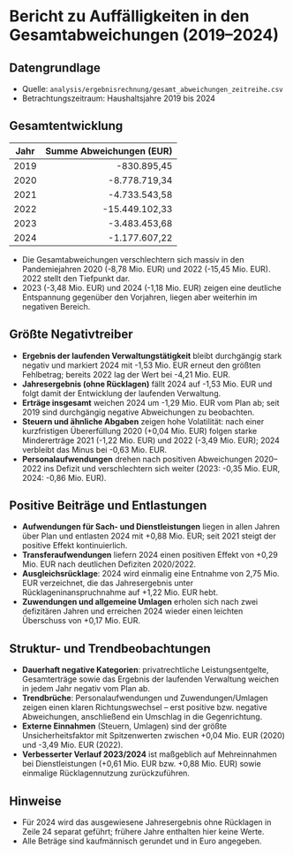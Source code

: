 # Bericht zu Auffälligkeiten in den Gesamtabweichungen (2019–2024)

## Datengrundlage
- Quelle: `analysis/ergebnisrechnung/gesamt_abweichungen_zeitreihe.csv`
- Betrachtungszeitraum: Haushaltsjahre 2019 bis 2024

## Gesamtentwicklung
| Jahr | Summe Abweichungen (EUR) |
|------|--------------------------:|
| 2019 | -830.895,45 |
| 2020 | -8.778.719,34 |
| 2021 | -4.733.543,58 |
| 2022 | -15.449.102,33 |
| 2023 | -3.483.453,68 |
| 2024 | -1.177.607,22 |

- Die Gesamtabweichungen verschlechtern sich massiv in den Pandemiejahren 2020 (-8,78 Mio. EUR) und 2022 (-15,45 Mio. EUR). 2022 stellt den Tiefpunkt dar.
- 2023 (-3,48 Mio. EUR) und 2024 (-1,18 Mio. EUR) zeigen eine deutliche Entspannung gegenüber den Vorjahren, liegen aber weiterhin im negativen Bereich.

## Größte Negativtreiber
- **Ergebnis der laufenden Verwaltungstätigkeit** bleibt durchgängig stark negativ und markiert 2024 mit -1,53 Mio. EUR erneut den größten Fehlbetrag; bereits 2022 lag der Wert bei -4,21 Mio. EUR.
- **Jahresergebnis (ohne Rücklagen)** fällt 2024 auf -1,53 Mio. EUR und folgt damit der Entwicklung der laufenden Verwaltung.
- **Erträge insgesamt** weichen 2024 um -1,29 Mio. EUR vom Plan ab; seit 2019 sind durchgängig negative Abweichungen zu beobachten.
- **Steuern und ähnliche Abgaben** zeigen hohe Volatilität: nach einer kurzfristigen Übererfüllung 2020 (+0,04 Mio. EUR) folgen starke Mindererträge 2021 (-1,22 Mio. EUR) und 2022 (-3,49 Mio. EUR); 2024 verbleibt das Minus bei -0,63 Mio. EUR.
- **Personalaufwendungen** drehen nach positiven Abweichungen 2020–2022 ins Defizit und verschlechtern sich weiter (2023: -0,35 Mio. EUR, 2024: -0,86 Mio. EUR).

## Positive Beiträge und Entlastungen
- **Aufwendungen für Sach- und Dienstleistungen** liegen in allen Jahren über Plan und entlasten 2024 mit +0,88 Mio. EUR; seit 2021 steigt der positive Effekt kontinuierlich.
- **Transferaufwendungen** liefern 2024 einen positiven Effekt von +0,29 Mio. EUR nach deutlichen Defiziten 2020/2022.
- **Ausgleichsrücklage**: 2024 wird einmalig eine Entnahme von 2,75 Mio. EUR verzeichnet, die das Jahresergebnis unter Rücklageninanspruchnahme auf +1,22 Mio. EUR hebt.
- **Zuwendungen und allgemeine Umlagen** erholen sich nach zwei defizitären Jahren und erreichen 2024 wieder einen leichten Überschuss von +0,17 Mio. EUR.

## Struktur- und Trendbeobachtungen
- **Dauerhaft negative Kategorien**: privatrechtliche Leistungsentgelte, Gesamterträge sowie das Ergebnis der laufenden Verwaltung weichen in jedem Jahr negativ vom Plan ab.
- **Trendbrüche**: Personalaufwendungen und Zuwendungen/Umlagen zeigen einen klaren Richtungswechsel – erst positive bzw. negative Abweichungen, anschließend ein Umschlag in die Gegenrichtung.
- **Externe Einnahmen** (Steuern, Umlagen) sind der größte Unsicherheitsfaktor mit Spitzenwerten zwischen +0,04 Mio. EUR (2020) und -3,49 Mio. EUR (2022).
- **Verbesserter Verlauf 2023/2024** ist maßgeblich auf Mehreinnahmen bei Dienstleistungen (+0,61 Mio. EUR bzw. +0,88 Mio. EUR) sowie einmalige Rücklagennutzung zurückzuführen.

## Hinweise
- Für 2024 wird das ausgewiesene Jahresergebnis ohne Rücklagen in Zeile 24 separat geführt; frühere Jahre enthalten hier keine Werte.
- Alle Beträge sind kaufmännisch gerundet und in Euro angegeben.
